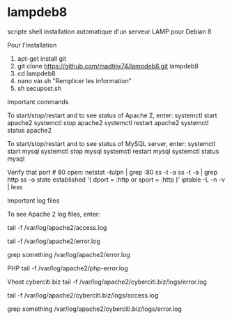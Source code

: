 # lampdeb8
scripte shell installation automatique d'un serveur LAMP pour Debian 8

Pour l'installation 
  1. apt-get install git
  2. git clone https://github.com/madtrix74/lampdeb8.git lampdeb8
  3. cd lampdeb8
  4. nano var.sh "Remplicer les information"
  5. sh secupost.sh
  
Important commands

To start/stop/restart and to see status of Apache 2, enter:
  systemctl start apache2
  systemctl stop apache2
  systemctl restart apache2
  systemctl status apache2

To start/stop/restart and to see status of MySQL server, enter:
  systemctl start mysql
  systemctl stop mysql
  systemctl restart mysql
  systemctl status mysql

Verify that port # 80 open:
  netstat -tulpn | grep :80
  ss -t -a
  ss -t -a | grep http
  ss -o state established '( dport = :http or sport = :http )'
  iptable -L -n -v | less

Important log files

To see Apache 2 log files, enter:

tail -f /var/log/apache2/access.log

tail -f /var/log/apache2/error.log

grep something /var/log/apache2/error.log

PHP
tail -f /var/log/apache2/php-error.log

Vhost cyberciti.biz
tail -f /var/log/apache2/cyberciti.biz/logs/error.log

tail -f /var/log/apache2/cyberciti.biz/logs/access.log

grep something /var/log/apache2/cyberciti.biz/logs/error.log
